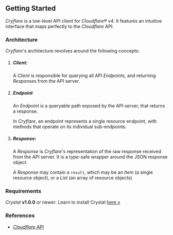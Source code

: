 ## Getting Started

*Cryflare* is a low-level API client for *Cloudflare&reg;* v4. It features an intuitive interface that maps perfectly to the *Cloudflare* API.

### Architecture

*Cryflare*'s architecture revolves around the following concepts:

1. ##### Client:

   A *Client* is responsible for querying all API *Endpoint*s, and returning *Response*s from the API server.

1. ##### Endpoint

   An *Endpoint* is a queryable path exposed by the API server, that returns a response.
   
   In *Cryflare*, an endpoint represents a single resource endpoint, with methods that operate on its individual sub-endpoints.

1. ##### Response:

   A *Response* is *Cryflare*'s representation of the raw response received from the API server. It is a type-safe wrapper around the JSON response object.

   A *Response* may contain a `result`, which may be an *Item* (a single resource object), or a *List* (an array of resource objects)

### Requirements

*Crystal* **v1.0.0** or newer: Learn to install Crystal [here »](https://crystal-lang.org/install/)

### References

- [*Cloudflare* API](https://api.cloudflare.com)
